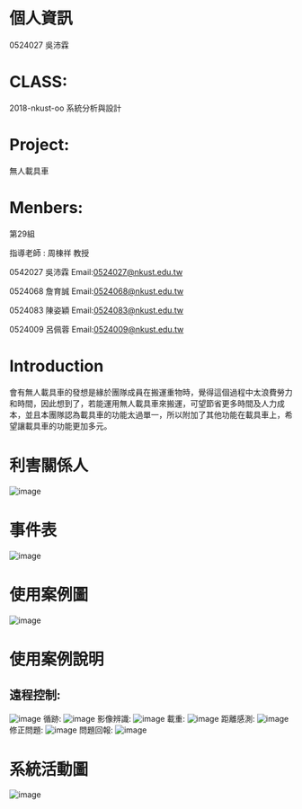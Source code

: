 # 個人資訊 
0524027 吳沛霖

# CLASS:
2018-nkust-oo
系統分析與設計

# Project:
無人載具車

# Menbers:
第29組

指導老師 : 周棟祥 教授

0542027 吳沛霖
Email:0524027@nkust.edu.tw

0524068 詹育誠
Email:0524068@nkust.edu.tw

0524083 陳姿穎
Email:0524083@nkust.edu.tw

0524009 呂佩蓉
Email:0524009@nkust.edu.tw

# Introduction
會有無人載具車的發想是緣於團隊成員在搬運重物時，覺得這個過程中太浪費勞力和時間，因此想到了，若能運用無人載具車來搬運，可望節省更多時間及人力成本，並且本團隊認為載具車的功能太過單一，所以附加了其他功能在載具車上，希望讓載具車的功能更加多元。

# 利害關係人
![image](https://github.com/0524027/0524027/blob/master/%E5%88%A9%E5%AE%B3%E9%97%9C%E4%BF%82%E4%BA%BA.gif)

# 事件表
![image](https://github.com/0524027/0524027/blob/master/%E4%BA%8B%E4%BB%B6%E8%A1%A8.gif)

# 使用案例圖
![image](https://github.com/0524027/0524027/blob/master/%E4%BD%BF%E7%94%A8%E6%A1%88%E4%BE%8B%E5%9C%96.gif)

# 使用案例說明
## 遠程控制:
![image](https://github.com/0524027/0524027/blob/master/%E4%BD%BF%E7%94%A8%E6%A1%88%E4%BE%8B1.gif)
循跡:
![image](https://github.com/0524027/0524027/blob/master/%E4%BD%BF%E7%94%A8%E6%A1%88%E4%BE%8B2.gif)
影像辨識:
![image](https://github.com/0524027/0524027/blob/master/%E4%BD%BF%E7%94%A8%E6%A1%88%E4%BE%8B3.gif)
載重:
![image](https://github.com/0524027/0524027/blob/master/%E4%BD%BF%E7%94%A8%E6%A1%88%E4%BE%8B4.gif)
距離感測:
![image](https://github.com/0524027/0524027/blob/master/%E4%BD%BF%E7%94%A8%E6%A1%88%E4%BE%8B5.gif)
修正問題:
![image](https://github.com/0524027/0524027/blob/master/%E4%BD%BF%E7%94%A8%E6%A1%88%E4%BE%8B6.gif)
問題回報:
![image](https://github.com/0524027/0524027/blob/master/%E4%BD%BF%E7%94%A8%E6%A1%88%E4%BE%8B7.gif)

# 系統活動圖
![image](https://github.com/0524027/0524027/blob/master/%E7%B3%BB%E7%B5%B1%E6%B4%BB%E5%8B%95%E5%9C%96.gif)
